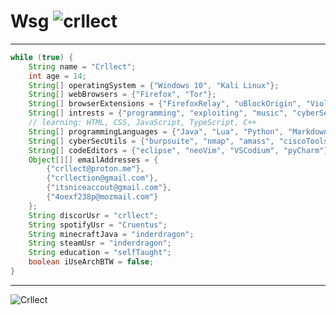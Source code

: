 # **__Wsg__**  <img src="https://komarev.com/ghpvc/?username=crllect&color=10244c&style=for-the-badge&label=Bugs+In+My+Code" alt="crllect" />
---
```java
while (true) {
	String name = "Crllect";
	int age = 14;
	String[] operatingSystem = {"Windows 10", "Kali Linux"};
	String[] webBrowsers = {"Firefox", "Tor"};
	String[] browserExtensions = {"FirefoxRelay", "uBlockOrigin", "Violentmonkey", "NoScript"};
	String[] intrests = {"programming", "exploiting", "music", "cyberSecurity"};
	// learning: HTML, CSS, JavaScript, TypeScript, C++
	String[] programmingLanguages = {"Java", "Lua", "Python", "Markdown"};
	String[] cyberSecUtils = {"burpsuite", "nmap", "amass", "ciscoTools", "wpscan", "wireshark", "metasploit-framework", "recon-ng", "hydra", "sqlMap", "aircrack-ng", "traceroute", "john", "hashcat"}; //kali-linux suite && extra installed tools
	String[] codeEditors = {"eclipse", "neoVim", "VSCodium", "pyCharm"};
	Object[][] emailAddresses = {
		{"crllect@proton.me"},
		{"crllection@gmail.com"},
		{"itsniceaccout@gmail.com"},
		{"4oexf238p@mozmail.com"}
	};
	String discorUsr = "crllect";
	String spotifyUsr = "Cruentus";
	String minecraftJava = "inderdragon";
	String steamUsr = "inderdragon";
	String education = "selfTaught";
	boolean iUseArchBTW = false;
}
```
---
![Crllect](http://readme-typing-svg.herokuapp.com/?font=Work+Sans&weight=500&duration=2000&pause=1000&color=8ed9f5&background=00000000&center=true&vCenter=true&width=435&lines=Hello!;I+am+Crllect;Add+me+on+discord:;@Crllect;I+am+a+kali+enjoyer;And+I+dont+use+arch+btw;)

